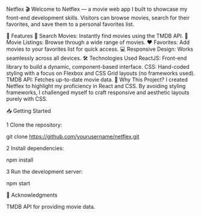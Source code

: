 Netflex 🎬
Welcome to Netflex — a movie web app I built to showcase my front-end development skills. Visitors can browse movies, search for their favorites, and save them to a personal favorites list.

🚀 Features
🔎 Search Movies: Instantly find movies using the TMDB API.
📃 Movie Listings: Browse through a wide range of movies.
❤️ Favorites: Add movies to your favorites list for quick access.
💻 Responsive Design: Works seamlessly across all devices.
🛠️ Technologies Used
ReactJS: Front-end library to build a dynamic, component-based interface.
CSS: Hand-coded styling with a focus on Flexbox and CSS Grid layouts (no frameworks used).
TMDB API: Fetches up-to-date movie data.
🎨 Why This Project?
I created Netflex to highlight my proficiency in React and CSS. By avoiding styling frameworks, I challenged myself to craft responsive and aesthetic layouts purely with CSS.

📥 Getting Started

1 Clone the repository:

git clone https://github.com/yourusername/netflex.git  

2 Install dependencies:

npm install  

3 Run the development server:

npm start  

📝 Acknowledgments

TMDB API for providing movie data.

